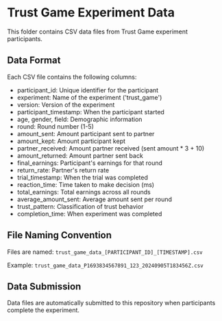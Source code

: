 # Trust Game Experiment Data

This folder contains CSV data files from Trust Game experiment participants.

## Data Format

Each CSV file contains the following columns:
- participant_id: Unique identifier for the participant
- experiment: Name of the experiment ('trust_game')
- version: Version of the experiment
- participant_timestamp: When the participant started
- age, gender, field: Demographic information
- round: Round number (1-5)
- amount_sent: Amount participant sent to partner
- amount_kept: Amount participant kept
- partner_received: Amount partner received (sent amount * 3 + 10)
- amount_returned: Amount partner sent back
- final_earnings: Participant's earnings for that round
- return_rate: Partner's return rate
- trial_timestamp: When the trial was completed
- reaction_time: Time taken to make decision (ms)
- total_earnings: Total earnings across all rounds
- average_amount_sent: Average amount sent per round
- trust_pattern: Classification of trust behavior
- completion_time: When experiment was completed

## File Naming Convention

Files are named: `trust_game_data_[PARTICIPANT_ID]_[TIMESTAMP].csv`

Example: `trust_game_data_P1693834567891_123_20240905T183456Z.csv`

## Data Submission

Data files are automatically submitted to this repository when participants complete the experiment.
